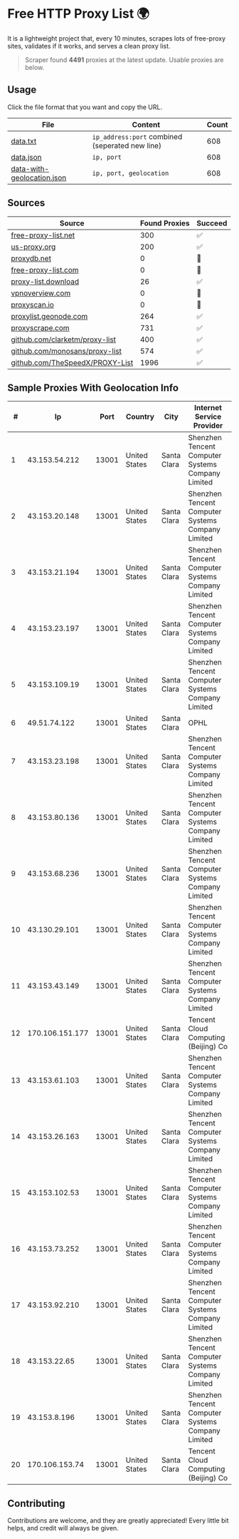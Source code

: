 
# Free HTTP Proxy List 🌍

It is a lightweight project that, every 10 minutes, scrapes lots of free-proxy sites, validates if it works, and serves a clean proxy list.


> Scraper found **4491** proxies at the latest update. Usable proxies are below.

## Usage

Click the file format that you want and copy the URL.


|File|Content|Count|
|----|-------|-----|
|[data.txt](https://raw.githubusercontent.com/themiralay/Proxy-List-World/master/data.txt)|`ip_address:port` combined (seperated new line)|608|
|[data.json](https://raw.githubusercontent.com/themiralay/Proxy-List-World/master/data.json)|`ip, port`|608|
|[data-with-geolocation.json](https://raw.githubusercontent.com/themiralay/Proxy-List-World/master/data-with-geolocation.json)|`ip, port, geolocation`|608|

## Sources

|Source|Found Proxies|Succeed|
|------|-------------|-------|
|[free-proxy-list.net](https://free-proxy-list.net)|300|✅|
|[us-proxy.org](https://www.us-proxy.org)|200|✅|
|[proxydb.net](http://proxydb.net)|0|🚫|
|[free-proxy-list.com](https://free-proxy-list.com/?page=&port=&type%5B%5D=http&type%5B%5D=https&up_time=0&search=Search)|0|🚫|
|[proxy-list.download](https://www.proxy-list.download/HTTP)|26|✅|
|[vpnoverview.com](https://vpnoverview.com/privacy/anonymous-browsing/free-proxy-servers)|0|🚫|
|[proxyscan.io](https://www.proxyscan.io)|0|🚫|
|[proxylist.geonode.com](https://proxylist.geonode.com/api/proxy-list?limit=300&page=1&sort_by=lastChecked&sort_type=desc&protocols=http,https)|264|✅|
|[proxyscrape.com](https://api.proxyscrape.com/v2/?request=displayproxies&protocol=http&timeout=10000&country=all&ssl=all&anonymity=all)|731|✅|
|[github.com/clarketm/proxy-list](https://raw.githubusercontent.com/clarketm/proxy-list/master/proxy-list-raw.txt)|400|✅|
|[github.com/monosans/proxy-list](https://raw.githubusercontent.com/monosans/proxy-list/main/proxies/http.txt)|574|✅|
|[github.com/TheSpeedX/PROXY-List](https://raw.githubusercontent.com/TheSpeedX/PROXY-List/master/http.txt)|1996|✅|


## Sample Proxies With Geolocation Info

|#|Ip|Port|Country|City|Internet Service Provider|
|-|--|----|-------|----|-------------------------|
|1|43.153.54.212|13001|United States|Santa Clara|Shenzhen Tencent Computer Systems Company Limited|
|2|43.153.20.148|13001|United States|Santa Clara|Shenzhen Tencent Computer Systems Company Limited|
|3|43.153.21.194|13001|United States|Santa Clara|Shenzhen Tencent Computer Systems Company Limited|
|4|43.153.23.197|13001|United States|Santa Clara|Shenzhen Tencent Computer Systems Company Limited|
|5|43.153.109.19|13001|United States|Santa Clara|Shenzhen Tencent Computer Systems Company Limited|
|6|49.51.74.122|13001|United States|Santa Clara|OPHL|
|7|43.153.23.198|13001|United States|Santa Clara|Shenzhen Tencent Computer Systems Company Limited|
|8|43.153.80.136|13001|United States|Santa Clara|Shenzhen Tencent Computer Systems Company Limited|
|9|43.153.68.236|13001|United States|Santa Clara|Shenzhen Tencent Computer Systems Company Limited|
|10|43.130.29.101|13001|United States|Santa Clara|Shenzhen Tencent Computer Systems Company Limited|
|11|43.153.43.149|13001|United States|Santa Clara|Shenzhen Tencent Computer Systems Company Limited|
|12|170.106.151.177|13001|United States|Santa Clara|Tencent Cloud Computing (Beijing) Co|
|13|43.153.61.103|13001|United States|Santa Clara|Shenzhen Tencent Computer Systems Company Limited|
|14|43.153.26.163|13001|United States|Santa Clara|Shenzhen Tencent Computer Systems Company Limited|
|15|43.153.102.53|13001|United States|Santa Clara|Shenzhen Tencent Computer Systems Company Limited|
|16|43.153.73.252|13001|United States|Santa Clara|Shenzhen Tencent Computer Systems Company Limited|
|17|43.153.92.210|13001|United States|Santa Clara|Shenzhen Tencent Computer Systems Company Limited|
|18|43.153.22.65|13001|United States|Santa Clara|Shenzhen Tencent Computer Systems Company Limited|
|19|43.153.8.196|13001|United States|Santa Clara|Shenzhen Tencent Computer Systems Company Limited|
|20|170.106.153.74|13001|United States|Santa Clara|Tencent Cloud Computing (Beijing) Co|



## Contributing

Contributions are welcome, and they are greatly appreciated! Every
little bit helps, and credit will always be given.

